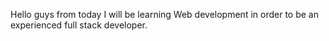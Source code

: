Hello guys from today I will be learning Web development in order to be an experienced full stack developer.
